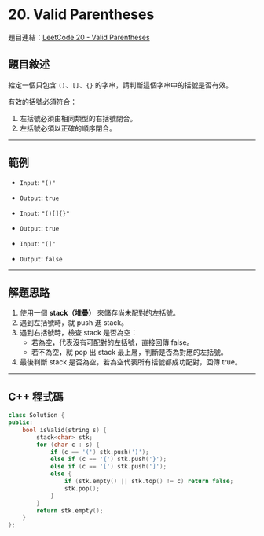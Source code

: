 # 20. Valid Parentheses

題目連結：[LeetCode 20 - Valid Parentheses](https://leetcode.com/problems/valid-parentheses/)

## 題目敘述

給定一個只包含 `()`、`[]`、`{}` 的字串，請判斷這個字串中的括號是否有效。

有效的括號必須符合：
1. 左括號必須由相同類型的右括號閉合。
2. 左括號必須以正確的順序閉合。

---

## 範例

- `Input`: `"()"`
- `Output`: `true`

- `Input`: `"()[]{}"`
- `Output`: `true`

- `Input`: `"(]"`
- `Output`: `false`

---

## 解題思路

1. 使用一個 **stack（堆疊）** 來儲存尚未配對的左括號。
2. 遇到左括號時，就 push 進 stack。
3. 遇到右括號時，檢查 stack 是否為空：
   - 若為空，代表沒有可配對的左括號，直接回傳 false。
   - 若不為空，就 pop 出 stack 最上層，判斷是否為對應的左括號。
4. 最後判斷 stack 是否為空，若為空代表所有括號都成功配對，回傳 true。

---

## C++ 程式碼

```cpp
class Solution {
public:
    bool isValid(string s) {
        stack<char> stk;
        for (char c : s) {
            if (c == '(') stk.push(')');
            else if (c == '{') stk.push('}');
            else if (c == '[') stk.push(']');
            else {
                if (stk.empty() || stk.top() != c) return false;
                stk.pop();
            }
        }
        return stk.empty();
    }
};
